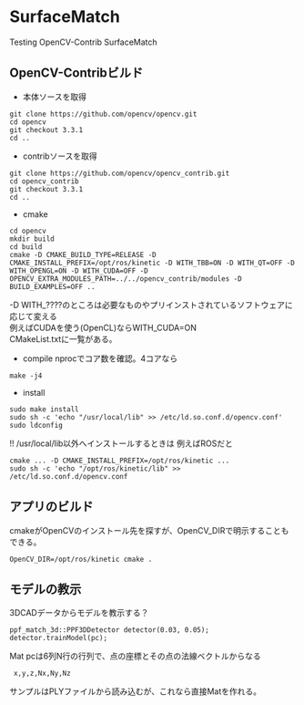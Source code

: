 # SurfaceMatch
Testing OpenCV-Contrib SurfaceMatch

## OpenCV-Contribビルド
- 本体ソースを取得
~~~
git clone https://github.com/opencv/opencv.git
cd opencv 
git checkout 3.3.1 
cd ..
~~~
- contribソースを取得
~~~
git clone https://github.com/opencv/opencv_contrib.git
cd opencv_contrib
git checkout 3.3.1
cd ..
~~~
- cmake
~~~
cd opencv
mkdir build
cd build
cmake -D CMAKE_BUILD_TYPE=RELEASE -D CMAKE_INSTALL_PREFIX=/opt/ros/kinetic -D WITH_TBB=ON -D WITH_QT=OFF -D WITH_OPENGL=ON -D WITH_CUDA=OFF -D OPENCV_EXTRA_MODULES_PATH=../../opencv_contrib/modules -D BUILD_EXAMPLES=OFF ..
~~~
-D WITH_????のところは必要なものやプリインストされているソフトウェアに応じて変える  
例えばCUDAを使う(OpenCL)ならWITH_CUDA=ON  
CMakeList.txtに一覧がある。

- compile
nprocでコア数を確認。4コアなら
~~~
make -j4
~~~
- install
~~~
sudo make install
sudo sh -c 'echo "/usr/local/lib" >> /etc/ld.so.conf.d/opencv.conf'
sudo ldconfig
~~~
!! /usr/local/lib以外へインストールするときは
例えばROSだと
~~~
cmake ... -D CMAKE_INSTALL_PREFIX=/opt/ros/kinetic ...
sudo sh -c 'echo "/opt/ros/kinetic/lib" >> /etc/ld.so.conf.d/opencv.conf
~~~
## アプリのビルド
cmakeがOpenCVのインストール先を探すが、OpenCV_DIRで明示することもできる。
~~~
OpenCV_DIR=/opt/ros/kinetic cmake .
~~~
## モデルの教示
3DCADデータからモデルを教示する？
~~~
ppf_match_3d::PPF3DDetector detector(0.03, 0.05);
detector.trainModel(pc);
~~~
Mat pcは6列N行の行列で、点の座標とその点の法線ベクトルからなる
~~~
 x,y,z,Nx,Ny,Nz
~~~
サンプルはPLYファイルから読み込むが、これなら直接Matを作れる。
